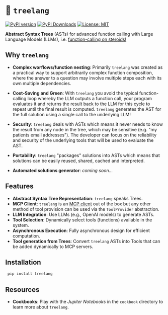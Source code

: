 # 🌲 `treelang`
[![PyPI version](https://badge.fury.io/py/treelang.svg)](https://pypi.org/project/treelang/)
[![PyPI Downloads](https://static.pepy.tech/badge/treelang)](https://pepy.tech/projects/treelang)
[![License: MIT](https://img.shields.io/badge/License-MIT-yellow.svg)](https://opensource.org/licenses/MIT)

**Abstract Syntax Trees** (ASTs) for advanced function calling with Large Language Models (LLMs), i.e. <ins>function-calling on steroids!</ins>


## Why `treelang`

- **Complex worflows/function nesting**: Primarily `treelang` was created as a practical way to support arbitrarily complex function composition, where the answer to a question may involve multiple steps each with its own multiple dependencies.

- **Cost-Saving and Green**: With `treelang` you avoid the typical function-calling loop whereby the LLM outputs a function call, your program evaluates it and returns the result back to the LLM for this cycle to repeat until the final result is computed. `treelang` generates the AST for the full solution using a single call to the underlying LLM!

- **Security**: `treelang` deals with ASTs which means it never needs to know the result from any node in the tree, which may be sensitive (e.g. "my patients email addresses"). The developer can focus on the reliability and security of the underlying tools that will be used to evaluate the AST. 

- **Portability**: `treelang` "packages" solutions into ASTs which means that solutions can be easily reused, shared, cached and interpreted.

- **Automated solutions generator**: *coming soon...*


## Features

- **Abstract Syntax Tree Representation**: `treelang` speaks Trees.
- **MCP Client**: `treelang` is an [MCP client](https://modelcontextprotocol.io/introduction) out of the box but any other method of tool provision can be used via the `ToolProvider` abstraction.
- **LLM Integration**: Use LLMs (e.g., OpenAI models) to generate ASTs.
- **Tool Selection**: Dynamically select tools (functions) available in the system.
- **Asynchronous Execution**: Fully asynchronous design for efficient computation.
- **Tool generation from Trees**: Convert `treelang` ASTs into Tools that can be added dynamically to MCP servers.

## Installation

  ```bash
   pip install treelang
  ```


## Resources

- **Cookbooks**: Play with the *Jupiter Notebooks* in the `cookbook` directory to learn more about `treelang`.  